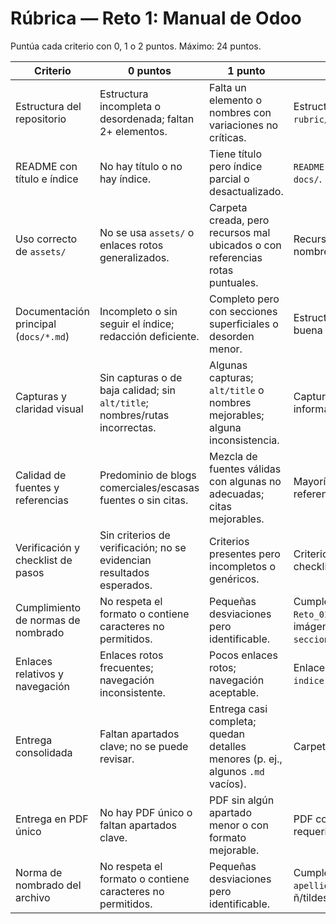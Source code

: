 # Rúbrica — Reto 1: Manual de Odoo

Puntúa cada criterio con 0, 1 o 2 puntos. Máximo: 24 puntos.

| Criterio | 0 puntos | 1 punto | 2 puntos |
|---|---|---|---|
| Estructura del repositorio | Estructura incompleta o desordenada; faltan 2+ elementos. | Falta un elemento o nombres con variaciones no críticas. | Estructura exacta: `docs/` (00-11 + 99), `assets/img/`, `rubric/`, `README.md`. |
| README con título e índice | No hay título o no hay índice. | Tiene título pero índice parcial o desactualizado. | `README.md` con título claro e índice alineado con `docs/`. |
| Uso correcto de `assets/` | No se usa `assets/` o enlaces rotos generalizados. | Carpeta creada, pero recursos mal ubicados o con referencias rotas puntuales. | Recursos en `assets/img/<NN-seccion>/` con nombres esperados y referenciados desde los `.md`. |
| Documentación principal (`docs/*.md`) | Incompleto o sin seguir el índice; redacción deficiente. | Completo pero con secciones superficiales o desorden menor. | Estructurado, completo y coherente con el índice; buena redacción. |
| Capturas y claridad visual | Sin capturas o de baja calidad; sin `alt/title`; nombres/rutas incorrectas. | Algunas capturas; `alt/title` o nombres mejorables; alguna inconsistencia. | Capturas nítidas y numeradas; `alt/title` informativos; rutas relativas correctas. |
| Calidad de fuentes y referencias | Predominio de blogs comerciales/escasas fuentes o sin citas. | Mezcla de fuentes válidas con algunas no adecuadas; citas mejorables. | Mayoría de fuentes oficiales o artículos técnicos; referencias precisas; enlace a vídeo si aplica. |
| Verificación y checklist de pasos | Sin criterios de verificación; no se evidencian resultados esperados. | Criterios presentes pero incompletos o genéricos. | Criterios claros por paso; resultados verificables; checklist en `11-tips_y_checklist.md`. |
| Cumplimiento de normas de nombrado | No respeta el formato o contiene caracteres no permitidos. | Pequeñas desviaciones pero identificable. | Cumple exactamente: carpeta `Reto_01_Manual_Odoo_NombreAlumno_ApellidosAlumno`; imágenes `assets/img/<NN-seccion>/pasoNN_descripcion-kebab.png`. |
| Enlaces relativos y navegación | Enlaces rotos frecuentes; navegación inconsistente. | Pocos enlaces rotos; navegación aceptable. | Enlaces relativos correctos entre `docs`; índice en `01-indice.md` y enlaces cruzados operativos. |
| Entrega consolidada | Faltan apartados clave; no se puede revisar. | Entrega casi completa; quedan detalles menores (p. ej., algunos `.md` vacíos). | Carpeta entregable completa y lista para revisión. |
| Entrega en PDF único | No hay PDF único o faltan apartados clave. | PDF sin algún apartado menor o con formato mejorable. | PDF consolidado con todos los apartados requeridos. |
| Norma de nombrado del archivo | No respeta el formato o contiene caracteres no permitidos. | Pequeñas desviaciones pero identificable. | Cumple exactamente: `apellido1_apellido2_nombre_SIGxx_Tarea` (sin ñ/tildes). |
